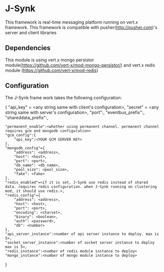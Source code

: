 # J-Synk

This framework is real-time messaging platform running on vert.x framework.
This framework is compatible with pusher(http://pusher.com)'s server and client libraries

## Dependencies

This module is using vert.x mongo persistor module(https://github.com/vert-x/mod-mongo-persistor/)
and vert.x redis module (https://github.com/vert-x/mod-redis)

## Configuration

The J-Synk frame work takes the following configuration:

  {
    "api_key" = <any string same with client's configuration>,
  	"secret" = <any string same with server's configuration>,
  	"port":<websocket server>,
  	"eventbus_prefix":<this will add prefix at using eventbus>,
  	"shareddata_prefix":<this will add prefix at saving and loadin shared data>,
  	
  	"permanent_enable":<whether using permanent channel. permanent channel requires gcm and mongodb configuration>
  	"gcm_config":{
  		"api_key":<YOUR GCM SERVER KEY>	
  	},
  	"mongodb_config"={
  	    "address": <address>,
  	    "host": <host>,
  	    "port": <port>,
  	    "db_name": <db_name>,
  	    "pool_size": <pool_size>,
  	    "fake": <fake>
  	},
  	"redis_enabled"=<if it is set, J-Synk use redis instead of shared data. requires redis configuration. when J-Synk running on clustering mod, it should use redis.>,
  	"redis_config"={
  		"address": <address>,
  	    "host": <host>,
  	    "port": <port>,
  	    "encoding": <charset>,
  	    "binary": <boolean>,
  	    "auth": <password>,
  	    "db": <number>
  	},
  	"api_server_instance":<number of api server instance to deploy. max is 5>,
  	"socket_server_instance":<number of socket server instance to deploy max is 5>,
  	"redis_instance":<number of redis module instance to deploy>
  	"mongo_instance":<number of mongo module instance to deploy>
  }
  
  

